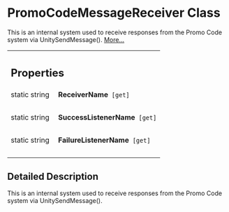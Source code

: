 
# PromoCodeMessageReceiver Class 

<div class="contents">This is an internal system used to receive responses from the Promo Code system via UnitySendMessage().    <a href="class_b_f_g_s_d_k_1_1_promo_code_message_receiver.html#details">More...</a><table class="memberdecls"><tr class="heading"><td colspan="2"><h2 class="groupheader"><a id="properties" name="properties"></a> Properties</h2></td></tr><tr class="memitem:adcf3857428f14d3a557f9441cd025c7d"><td class="memItemLeft" align="right" valign="top"><a id="adcf3857428f14d3a557f9441cd025c7d" name="adcf3857428f14d3a557f9441cd025c7d"></a> static string&#160;</td><td class="memItemRight" valign="bottom"><b>ReceiverName</b><code> [get]</code></td></tr><tr class="separator:adcf3857428f14d3a557f9441cd025c7d"><td class="memSeparator" colspan="2">&#160;</td></tr><tr class="memitem:aa8c91cb64e4c3dbc2494aa263f41a0fe"><td class="memItemLeft" align="right" valign="top"><a id="aa8c91cb64e4c3dbc2494aa263f41a0fe" name="aa8c91cb64e4c3dbc2494aa263f41a0fe"></a> static string&#160;</td><td class="memItemRight" valign="bottom"><b>SuccessListenerName</b><code> [get]</code></td></tr><tr class="separator:aa8c91cb64e4c3dbc2494aa263f41a0fe"><td class="memSeparator" colspan="2">&#160;</td></tr><tr class="memitem:a846541966871779d2b2353464171f902"><td class="memItemLeft" align="right" valign="top"><a id="a846541966871779d2b2353464171f902" name="a846541966871779d2b2353464171f902"></a> static string&#160;</td><td class="memItemRight" valign="bottom"><b>FailureListenerName</b><code> [get]</code></td></tr><tr class="separator:a846541966871779d2b2353464171f902"><td class="memSeparator" colspan="2">&#160;</td></tr></table><a name="details" id="details"></a><h2 class="groupheader">Detailed Description</h2><div class="textblock">This is an internal system used to receive responses from the Promo Code system via UnitySendMessage(). </div></div> 
